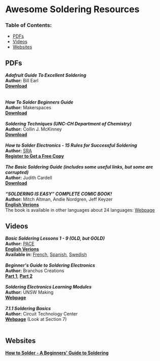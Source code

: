 # Awesome Soldering Resources
### **Table of Contents:**
* [PDFs](#pdfs)
* [Videos](#videos)
* [Websites](#websites)

## PDFs
***Adafruit Guide To Excellent Soldering***<br />
**Author:**  Bill Earl <br />
[**Download**](https://cdn-learn.adafruit.com/downloads/pdf/adafruit-guide-excellent-soldering.pdf) <br />
<br />  
***How To Solder Beginners Guide***<br />
**Author:**  Makerspaces <br />
[**Download**](https://www.makerspaces.com/wp-content/uploads/2017/04/How-To-Solder-Beginners-Guide.pdf)<br />
<br />
***Soldering Techniques (UNC-CH Department of Chemistry)***<br />
**Author:**  Collin J. McKinney <br />
[**Download**](https://users.physics.unc.edu/~sean/Phys351/techresource/docs/soldering.pdf)<br />
<br />
***How to Solder Electronics - 15 Rules for Successful Soldering***<br />
**Author:**  [SRA](https://blog.sra-solder.com/) <br />
[**Register to Get a Free Copy**](https://blog.sra-solder.com/how-to-solder-electronics-guide)<br />
<br />
***The Basic Soldering Guide (includes some useful links, but some are corrupted)***<br />
**Author:**  Judith Cardell <br />
[**Download**](https://www.science.smith.edu/~jcardell/Courses/EGR328/Readings/Soldering%20Guide.pdf)<br />
<br />
***“SOLDERING IS EASY” COMPLETE COMIC BOOK!***<br />
**Author:**  Mitch Altman, Andie Nordgren, Jeff Keyzer <br />
[**English Verions**](https://mightyohm.com/files/soldercomic/FullSolderComic_EN.pdf)<br />
The book is available in other languages about 24 languages: [Webpage](https://mightyohm.com/blog/2011/04/soldering-is-easy-comic-book/)
<br />

## Videos
***Basic Soldering Lessons 1 - 9 (OLD, but GOLD)***<br />
**Author:** [PACE](https://paceworldwide.com/)<br />
[**English Verions**](https://youtube.com/playlist?list=PL926EC0F1F93C1837&feature=shared)<br />
**Available in:** [French](https://youtube.com/playlist?list=PLZ4bp4FXracKGlk4aftrkaomL0vYgHO_v&feature=shared), [Spanish](https://youtube.com/playlist?list=PLZ4bp4FXracJT7RjZ-WOIQsVG303V9aM2&feature=shared), [Swedish](https://youtube.com/playlist?list=PLZ4bp4FXracKKuhdusPTcJQgXCYV22PKb&feature=shared)<br />
<br />
***Beginner's Guide to Soldering Electronics***<br />
**Author:** Branchus Creations<br />
[**Part 1**](https://www.youtube.com/watch?v=M2Jf8cebwCs), [**Part 2**](https://www.youtube.com/watch?v=BPuH1Z2npoQ)<br />
<br />
***Soldering Electronics Learning Modules***<br />
**Author:** UNSW Making<br />
[**Webpage**](https://www.making.unsw.edu.au/learn/Soldering_Learning/)<br />
<br />
***7.1.1 Soldering Basics***<br />
**Author:** Circuit Technology Center<br />
[**Webpage**](https://www.circuitrework.com/guides/guides.html) (Look at Section 7)<br /> 
<br />

## Websites
[**How to Solder - A Beginners' Guide to Soldering**](https://uk.rs-online.com/web/content/discovery/ideas-and-advice/how-to-solder-guide)


